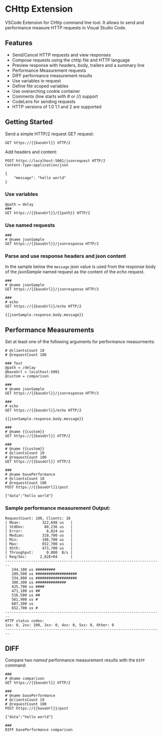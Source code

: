 # CHttp Extension

VSCode Extension for CHttp command line tool. It allows to send and performance measure HTTP requests in Visual Studio Code. 

## Features

- Send/Cancel HTTP requests and view responses
- Compose requests using the chttp file and HTTP language
- Preview response with headers, body, trailers and a summary line
- Performance Measurement requests
- DIFF performance measurement results
- Use variables in request
- Define file scoped variables
- Use overarching cookie container
- Comments (line starts with # or //) support
- CodeLens for sending requests
- HTTP versions of 1.0 1.1 and 2 are supported

## Getting Started

Send a simple HTTP/2 request GET request:

```http
GET https://{{baseUrl}} HTTP/2
```

Add headers and content:

```http
POST https://localhost:5001/jsonrequest HTTP/2
Content-Type:application/json

{
    "message": "hello world"
}
```

### Use variables

```
@path = delay
###
GET https://{{baseUrl}}/{{path}} HTTP/2
```

### Use named requests

```
###
# @name jsonSample
GET https://{{baseUrl}}/jsonresponse HTTP/2
```

### Parse and use response headers and json content

In the sample below the `message` json value is used from the response body of the *jsonSample* named request as the content of the *echo* request.

```
###
# @name jsonSample
GET https://{{baseUrl}}/jsonresponse HTTP/2

###
# echo
GET https://{{baseUrl}}/echo HTTP/2

{{jsonSample.response.body.message}}
```

## Performance Measurements

Set at least one of the following arguments for performance measurments:

```
# @clientsCount 10
# @requestCount 100
```

```
### Test
@path = /delay
@baseUrl = localhost:5001
@custom = comparison

###
# @name jsonSample
GET https://{{baseUrl}}/jsonresponse HTTP/2

###
# echo
GET https://{{baseUrl}}/echo HTTP/2

{{jsonSample.response.body.message}}

###
# @name {{custom}}
GET https://{{baseUrl}} HTTP/2

###
# @name {{custom}}
# @clientsCount 10
# @requestCount 100
GET https://{{baseUrl}} HTTP/2

###
# @name basePerformance
# @clientsCount 10
# @requestCount 100
POST https://{{baseUrl}}/post

{"data":"hello world"}
```

### Sample performance measurement Output:

```
RequestCount: 100, Clients: 10
| Mean:          322,698 us   |
| StdDev:         80,236 us   |
| Error:           8,024 us   |
| Median:        310,700 us   |
| Min:           198,700 us   |
| Max:           652,700 us   |
| 95th:          473,700 us   |
| Throughput:      0.000  B/s |
| Req/Sec:      2,82E+04      |
------------------------------------------------------------------------
   244,100 us #########
   289,500 us ###################
   334,900 us ###################
   380,300 us ##############
   425,700 us ####
   471,100 us ##
   516,500 us ##
   561,900 us #
   607,300 us 
   652,700 us #
------------------------------------------------------------------------
HTTP status codes:
1xx: 0, 2xx: 100, 3xx: 0, 4xx: 0, 5xx: 0, Other: 0
------------------------------------------------------------------------
```

## DIFF

Compare two *named* performance measurement results with the `DIFF` command:

```
###
# @name comparison
GET https://{{baseUrl}} HTTP/2

###
# @name basePerformance
# @clientsCount 10
# @requestCount 100
POST https://{{baseUrl}}/post

{"data":"hello world"}

###
DIFF basePerformance comparison
```